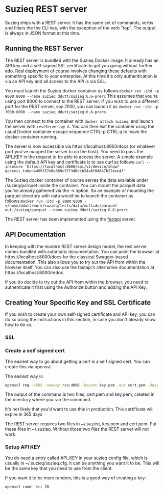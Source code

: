 # Suzieq REST server

Suzieq ships with a REST server. It has the same set of commands, verbs and filters the the CLI has, with the exception of the verb "top". The output is always in JSON format at this time.

## Running the REST Server

The REST server is bundled with the Suzieq Docker image. It already has an API key and a self-signed SSL certificate to get you going without further ado. Real deployment of course involves changing these defaults with something specific to your enterprise. At this time it's only authentication
is via an API key and all access to the API is via SSL.

You must launch the Suzieq docker container as follows:```docker run -itd -p 8000:8000 --name suzieq ddutt/suzieq:0.6-prerc```
This assumes that you're using port 8000 to connect to the REST server. If you wish to use a different port for the REST server, say 7000, you can launch it as ```docker run -itd -p 7000:8000 --name suzieq ddutt/suzieq:0.6-prerc```.

You then connect to the container with ```docker attach suzieq```, and launch the server with ```restServer.py &```. You can then exit the container using the usual Docker container escape sequence CTRL-p CTRL-q to leave the docker container running. 

The server is now accessible via https://localhost:8000/docs (or whatever port you've mapped the server to on the host). You need to pass the API_KEY in the request to be able to access the server. A simple example using the default API key and certificate is to use curl as follows:```curl --insecure 'https://localhost:8000/api/v1/device/show?&access_token=496157e6e869ef7f3d6ecb24a6f6d847b224ee4f'```

The Suzieq docker container of course serves the data available under /suzieq/parquet inside the container. You can mount the parquet data you've already gathered via the -v option. So an example of mounting the parquet directory with data would be to launch the container as follows:```docker run -itd -p 8000:8000 -v/home/ddutt/work/suzieq/tests/data/multidc/parquet-out:/suzieq/parquet --name suzieq ddutt/suzieq:0.6-prerc```

The REST server has been implemented using the [fastapi](https://fastapi.tiangolo.com/) server.

## API Documentation

In keeping with the modern REST server design model, the rest server comes bundled with automatic documentation. You can point the browser at https://localhost:8000/docs for the classical Swagger-based documentation. This also allows you to try out the API from within the browser itself. You can also use the fastapi's alternative documentation at https://localhost:8000/redoc.

If you do decide to try out the API from within the browser, you need to authenticate it first using the Authorize button and adding the API Key.

## Creating Your Specific Key and SSL Certificate

If you wish to create your own self-signed certificate and API key, you can do so using the instructions in this section, in case you don't already know how to do so. 

### SSL 

### Create a self signed cert

The easiest way to go about getting a cert is a self signed cert. You can create this
via openssl.

The easiest way is:

``` bash
openssl req -x509 -newkey rsa:4096 -keyout key.pem -out cert.pem -days 365 -nodes
```
The output of the command is two files, cert.pem and key.pem, created in the directory where you ran the command.

It's not likely that you'd want to use this in production. This certificate will expire in 365 days.

The REST server requires two files in ~/.suzieq, key.pem and cert.pem. Put these files in ~/.suzieq. Without those two files the REST server will not work.

### Setup API KEY

You do need a entry called API_KEY in your suzieq config file, which is usually in ~/.suzieq/suzieq.cfg.
It can be anything you want it to be. This will be the same key that you need to use from the client.

If you want it to be more random, this is a good way of creating a key:

``` bash
openssl rand -hex 20
```



